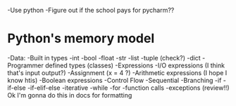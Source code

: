 -Use python
-Figure out if the school pays for pycharm??

# Python's memory model
  -Data:
    -Built in types
      -int
      -bool
      -float
      -str
      -list
      -tuple (check?)
      -dict
    -Programmer defined types (classes)
  -Expressions
    -I/O expressions (I think that's input output?)
    -Assignment (x = 4 ?)
    -Arithmetic expressions (I hope I know htis)
    -Boolean expressions
  -Control Flow
    -Sequential
    -Branching
      -if
      -if-else
      -if-elif-else
    -iterative
      -while
      -for
    -function calls
    -exceptions (review!!)
    Ok I'm gonna do this in docs for formatting
  
